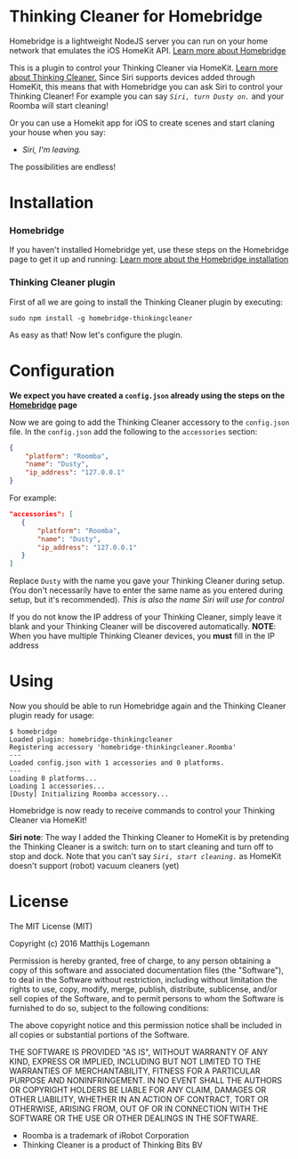 # Thinking Cleaner for Homebridge

Homebridge is a lightweight NodeJS server you can run on your home network that emulates the iOS HomeKit API. [Learn more about Homebridge](https://github.com/nfarina/homebridge)

This is a plugin to control your Thinking Cleaner via HomeKit. [Learn more about Thinking Cleaner.](http://thinkingcleaner.com)
Since Siri supports devices added through HomeKit, this means that with Homebridge you can ask Siri to control your Thinking Cleaner! For example you can say _`Siri, turn Dusty on.`_ and your Roomba will start cleaning!

Or you can use a Homekit app for iOS to create scenes and start claning your house when you say: 

 * _Siri, I'm leaving._
 
The possibilities are endless!
 
# Installation

### Homebridge
If you haven't installed Homebridge yet, use these steps on the Homebridge page to get it up and running: [Learn more about the Homebridge installation](https://github.com/nfarina/homebridge)

### Thinking Cleaner plugin

First of all we are going to install the Thinking Cleaner plugin by executing:

    sudo npm install -g homebridge-thinkingcleaner

As easy as that! Now let's configure the plugin.

# Configuration

**We expect you have created a `config.json` already using the steps on the [Homebridge](https://github.com/nfarina/homebridge) page**

Now we are going to add the Thinking Cleaner accessory to the `config.json` file. In the `config.json` add the following to the `accessories` section:

```JSON
{
    "platform": "Roomba",
    "name": "Dusty",
    "ip_address": "127.0.0.1"
}   
```

For example:
 ```JSON
"accessories": [
    {
        "platform": "Roomba",
        "name": "Dusty",
        "ip_address": "127.0.0.1"
    }   
]
```

Replace `Dusty` with the name you gave your Thinking Cleaner during setup. (You don't necessarily have to enter the same name as you entered during setup, but it's recommended). *_This is also the name Siri will use for control_*

If you do not know the IP address of your Thinking Cleaner, simply leave it blank and your Thinking Cleaner will be discovered automatically.
**NOTE**: When you have multiple Thinking Cleaner devices, you **must** fill in the IP address

# Using

Now you should be able to run Homebridge again and the Thinking Cleaner plugin ready for usage:

    $ homebridge
    Loaded plugin: homebridge-thinkingcleaner
    Registering accessory 'homebridge-thinkingcleaner.Roomba'
    ---
    Loaded config.json with 1 accessories and 0 platforms.
    ---
    Loading 0 platforms...
    Loading 1 accessories...
    [Dusty] Initializing Roomba accessory...

Homebridge is now ready to receive commands to control your Thinking Cleaner via HomeKit!

**Siri note**: The way I added the Thinking Cleaner to HomeKit is by pretending the Thinking Cleaner is a switch: turn on to start cleaning and turn off to stop and dock. Note that you can't say _`Siri, start cleaning.`_ as HomeKit doesn't support (robot) vacuum cleaners (yet)

# License
The MIT License (MIT)

Copyright (c) 2016 Matthijs Logemann

Permission is hereby granted, free of charge, to any person obtaining a copy
of this software and associated documentation files (the "Software"), to deal
in the Software without restriction, including without limitation the rights
to use, copy, modify, merge, publish, distribute, sublicense, and/or sell
copies of the Software, and to permit persons to whom the Software is
furnished to do so, subject to the following conditions:

The above copyright notice and this permission notice shall be included in all
copies or substantial portions of the Software.

THE SOFTWARE IS PROVIDED "AS IS", WITHOUT WARRANTY OF ANY KIND, EXPRESS OR
IMPLIED, INCLUDING BUT NOT LIMITED TO THE WARRANTIES OF MERCHANTABILITY,
FITNESS FOR A PARTICULAR PURPOSE AND NONINFRINGEMENT. IN NO EVENT SHALL THE
AUTHORS OR COPYRIGHT HOLDERS BE LIABLE FOR ANY CLAIM, DAMAGES OR OTHER
LIABILITY, WHETHER IN AN ACTION OF CONTRACT, TORT OR OTHERWISE, ARISING FROM,
OUT OF OR IN CONNECTION WITH THE SOFTWARE OR THE USE OR OTHER DEALINGS IN THE
SOFTWARE.

- Roomba is a trademark of iRobot Corporation
- Thinking Cleaner is a product of Thinking Bits BV
